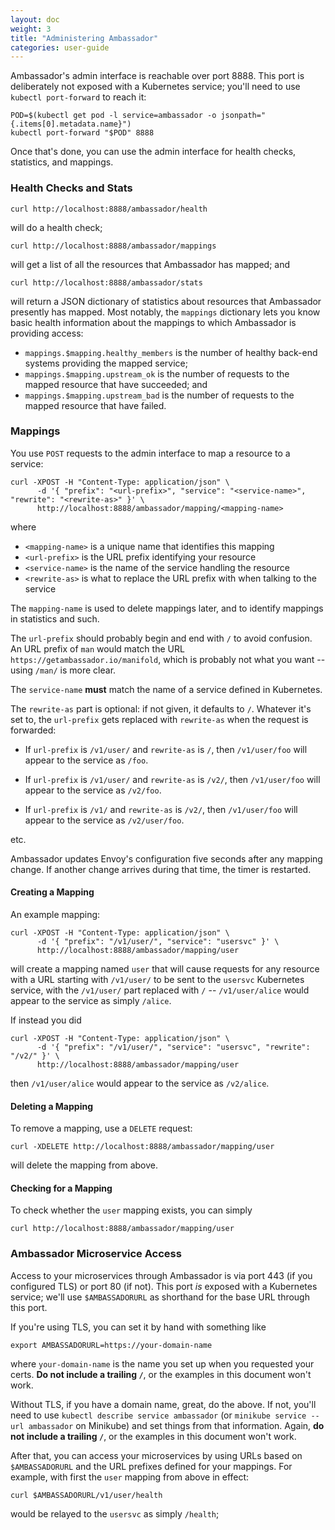 ```yaml
---
layout: doc
weight: 3
title: "Administering Ambassador"
categories: user-guide
---
```

Ambassador's admin interface is reachable over port 8888. This port is deliberately not exposed with a Kubernetes service; you'll need to use `kubectl port-forward` to reach it:

```
POD=$(kubectl get pod -l service=ambassador -o jsonpath="{.items[0].metadata.name}")
kubectl port-forward "$POD" 8888
```

Once that's done, you can use the admin interface for health checks, statistics, and mappings.

### Health Checks and Stats

```
curl http://localhost:8888/ambassador/health
```

will do a health check;

```
curl http://localhost:8888/ambassador/mappings
```

will get a list of all the resources that Ambassador has mapped; and

```
curl http://localhost:8888/ambassador/stats
```

will return a JSON dictionary of statistics about resources that Ambassador presently has mapped. Most notably, the `mappings` dictionary lets you know basic health information about the mappings to which Ambassador is providing access:

- `mappings.$mapping.healthy_members` is the number of healthy back-end systems providing the mapped service;
- `mappings.$mapping.upstream_ok` is the number of requests to the mapped resource that have succeeded; and
- `mappings.$mapping.upstream_bad` is the number of requests to the mapped resource that have failed.

### Mappings

You use `POST` requests to the admin interface to map a resource to a service:

```
curl -XPOST -H "Content-Type: application/json" \
      -d '{ "prefix": "<url-prefix>", "service": "<service-name>", "rewrite": "<rewrite-as>" }' \
      http://localhost:8888/ambassador/mapping/<mapping-name>
```

where

- `<mapping-name>` is a unique name that identifies this mapping
- `<url-prefix>` is the URL prefix identifying your resource
- `<service-name>` is the name of the service handling the resource
- `<rewrite-as>` is what to replace the URL prefix with when talking to the service

The `mapping-name` is used to delete mappings later, and to identify mappings in statistics and such.

The `url-prefix` should probably begin and end with `/` to avoid confusion. An URL prefix of `man` would match the URL `https://getambassador.io/manifold`, which is probably not what you want -- using `/man/` is more clear.

The `service-name` **must** match the name of a service defined in Kubernetes.

The `rewrite-as` part is optional: if not given, it defaults to `/`. Whatever it's set to, the `url-prefix` gets replaced with `rewrite-as` when the request is forwarded:

- If `url-prefix` is `/v1/user/` and `rewrite-as` is `/`, then `/v1/user/foo` will appear to the service as `/foo`.

- If `url-prefix` is `/v1/user/` and `rewrite-as` is `/v2/`, then `/v1/user/foo` will appear to the service as `/v2/foo`.

- If `url-prefix` is `/v1/` and `rewrite-as` is `/v2/`, then `/v1/user/foo` will appear to the service as `/v2/user/foo`.

etc.

Ambassador updates Envoy's configuration five seconds after any mapping change. If another change arrives during that time, the timer is restarted.

#### Creating a Mapping

An example mapping:

```
curl -XPOST -H "Content-Type: application/json" \
      -d '{ "prefix": "/v1/user/", "service": "usersvc" }' \
      http://localhost:8888/ambassador/mapping/user
```

will create a mapping named `user` that will cause requests for any resource with a URL starting with `/v1/user/` to be sent to the `usersvc` Kubernetes service, with the `/v1/user/` part replaced with `/` -- `/v1/user/alice` would appear to the service as simply `/alice`.

If instead you did

```
curl -XPOST -H "Content-Type: application/json" \
      -d '{ "prefix": "/v1/user/", "service": "usersvc", "rewrite": "/v2/" }' \
      http://localhost:8888/ambassador/mapping/user
```

then `/v1/user/alice` would appear to the service as `/v2/alice`.

#### Deleting a Mapping

To remove a mapping, use a `DELETE` request:

```
curl -XDELETE http://localhost:8888/ambassador/mapping/user
```

will delete the mapping from above.

#### Checking for a Mapping

To check whether the `user` mapping exists, you can simply

```
curl http://localhost:8888/ambassador/mapping/user
```

### Ambassador Microservice Access

Access to your microservices through Ambassador is via port 443 (if you configured TLS) or port 80 (if not). This port _is_ exposed with a Kubernetes service; we'll use `$AMBASSADORURL` as shorthand for the base URL through this port.

If you're using TLS, you can set it by hand with something like

```
export AMBASSADORURL=https://your-domain-name
```

where `your-domain-name` is the name you set up when you requested your certs. **Do not include a trailing `/`**, or the examples in this document won't work.

Without TLS, if you have a domain name, great, do the above. If not, you'll need to use `kubectl describe service ambassador` (or `minikube service --url ambassador` on Minikube) and set things from that information. Again, **do not include a trailing `/`**, or the examples in this document won't work.

After that, you can access your microservices by using URLs based on `$AMBASSADORURL` and the URL prefixes defined for your mappings. For example, with first the `user` mapping from above in effect:

```
curl $AMBASSADORURL/v1/user/health
```

would be relayed to the `usersvc` as simply `/health`;
